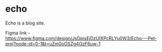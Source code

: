 # echo
Echo is a blog site.

Figma link - https://www.figma.com/design/JsGpisEjDzUIXPcRLYu0W3/Echo---Pet-proj?node-id=0-1&t=uZm0oOSZg4OzF6uw-1
